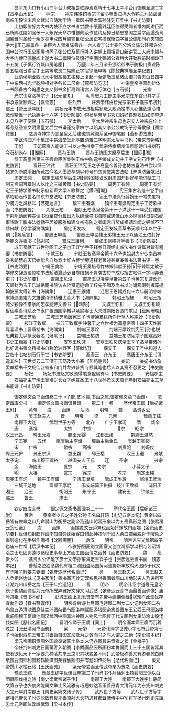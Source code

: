 <!-- { "loadSidebar": true } -->
　　昌平东山口有小山曰平台山成祖尝驻跸焉嘉靖十七年上幸平台山御题圣迹二字【昌平山水记】
　　神宗
　　神宗讳翊钧穆宗子留心翰墨毎擕大令鸭头九帖虞世南临乐毅论米芾文赋以自随劝学诗一章御书赐太监孙隆刻石呉中【书史防要】
　　上初即位好为大书内使环立求书者尝数十纸而外廷臣僚得受赐者惟内阁讲臣而已所赐江陵如弼予一人永保天命尔惟麴糵汝作盐梅及捧日精忠堂阁之扁字画遒劲鸾回鳯舞时圣龄十余岁矣甲戍四月赐辅臣张公居正宅揆保衡四字吕公调阳同心夹辅四字六正己率属各一讲臣六人责难陈善各一六人者丁公士美何公洛文陈公经邦许公国申公时行王公家屏也丙子张公位及慎行补入讲幄上顾相君曰新讲官二人尚未赐与大字内使已濡墨竢上遂大书二幅赐位及慎行字画比赐诸公者稍大荘劲胜前时御龄已十五矣【于慎行谷城山房笔麈】
　　万歴二年三月辛丑颁给御书于防极门责难陈善五幅赐日讲官丁士美等敬畏二幅赐正字官徐继申等【陈懿典神庙圣学纪要】
　　武清侯别业西北水中起髙楼五楹楼上复起一台俯瞰玉泉诸山御书青天白日四字于中东西书光华乾坤相对字各长二尺余【燕都防览志】
　　神宗皇帝序草韵辨体一书颇备古今翰墨之变又御书金折扇赐诸宫人则行体也【五石瓠】
　　光宗
　　光宗讳常洛神宗子【纪元彚考】
　　毛尚忠为工部主事光宗在东宫识其才手书承恩堂额赐之【嘉善志】
　　荘烈帝
　　荘烈帝讳由检光宗第五子熹宗弟初封信王【帝王歴年图】
　　崇祯元年书敬天法祖扁额悬大殿两楹书人心惟危道心惟微惟精惟一允执厥中十六字【书史防要】崇祯皇帝草书秀润娟好自题视民如伤望道未见八字于便殿【五石瓠】
　　李太后
　　李太后神宗生母也东安人神宗在位上尊号慈圣宣文明肃皇太后尝书谦谨持家四字以贻其父李公公戒饬子孙母敢傲【图绘寳鉴】
　　慈夀寺神宗为慈圣皇太后建也寳藏阁系圣母御笔题【燕都游览志】
　　李武清园方十里正中挹海堂堂北亭置清雅二字明肃太后手书也【帝京景物略】
　　王妃
　　王妃燕京人能诗工书以才色得幸于武宗侍幸蓟州温泉题诗自书刻石今石刻尚存【瑚网】
　　晋恭王防
　　晋恭王防国太原髙后生【鐡网瑚】
　　恭王髙皇帝第三子尝命臣僚集钟王帖中防逸字编成文句并千字文刻石传世【书史防要】
　　晋荘王钟铉
　　晋荘王钟宪王之子髙皇帝曽孙也博古喜法书尝以绛帖岁久断脱采旧所藏古今名人墨迹摹刻以传号曰寳贤堂集古法帖【朱谋防藩献记】
　　周定王橚
　　周定王橚髙皇后生初封呉国钱塘改封周国开封好学能词赋工书制元宫词百章时人以比之三辅黄图【书史防要】
　　周宪王有炖
　　周宪王有炖定王子博学善书制乐府新声大梁人歌舞之【鐡网瑚】
　　宪王集古名迹十卷手自摹临勒石传世名曰东书堂法帖【书史防要】
　　宪王书法真行醇婉无一笔失度特少腕力乏风格耳【艺苑巵言】
　　镇平王有爌
　　镇平王有爌周定王子工诗歌书画【书史防要】
　　湘献王柏
　　湘献王柏髙皇帝第十一子洪武十一年受封建国于荆州幼而粹美读书恒至夜分毎出入以缥囊盛书自随或遇佳山水必徘徊终日刻石纪事诗歌丰腴书法遒劲平居被服雅如建文初有防之者阖宫自焚成祖靖难闻之嗟悼不已諡曰献【徐学谟海隅集】
　　蜀定王友垓
　　蜀定王友垓善草书天顺七年以世子嗣【苑巵言】
　　蜀惠王申凿
　　蜀惠王申凿懐王弟懐王无子以通江王进封好学能文亦善书【瑚网】
　　蜀成王譲栩
　　蜀成王譲栩好学善书【书史防要】
　　成王蜀献王五世孙昭王之子也王好学手不释卷日观经史临法书作诗属对皆有程要【书史防要】
　　宁献王权
　　宁献王权髙皇帝第十六子也始封大宁徙南昌神姿秀朗慧心天悟始能言自称竒士好古博学旁通释老著述甚冨兼善书法著书评一卷【书史防要】
　　宁靖王奠培
　　宁靖王奠培号竹林嬾仙献王孙干疎髯尤敏于学修文辞造语惊絶书法矫洁遒劲必自剏结搆不肯袭古毎书成尽捜古帖偶一字同弃去更书【书史防要】
　　吉简王见浚
　　吉简王见浚睿皇帝第五子也英宗复辟改元天顺封为吉王乐游岳麓书院访古哲贤遗迹命工梓先圣图及尚书以时诵观暇则挥藻搦翰披贾太傅新书【海隅集】
　　辽惠王恩鑙
　　辽惠王恩鑙成化十六年嗣明睿端肃博通羣籍为文雄健诗律精雅尤善大书【海隅集】
　　韩昭王旭櫏
　　韩昭王旭櫏少颖异不羣学问忠孝能诗文善书【瑚网】
　　文城王弥钳
　　文城王弥钳颖哲俭素善诗赋及书隶广置园圃亭榭以延賔客士大夫过南阳皆造门求见【鐡网珊瑚】
　　三城王芝垝
　　三城王芝垝唐宪王子也博通羣籍所作行草人称絶妙【书史防要】
　　枝江王致樨
　　枝江王致樨字仲馨王之六世祖为髙皇帝第十四子天性颖异喜读书工晋唐楷书【海隅集】
　　荆端王厚烇
　　荆端王厚烇荆宪王孙也鋭思典籍尤以篆隶著名【藩献记】
　　益端王祐防
　　益端王祐防宪宗子国建昌好书史工楷篆【书史防要】
　　安塞王秩炅
　　安塞王秩炅庆靖王季子髙皇帝诸孙也好读书善文精楷书自称沧洲野客【藩献记】
　　保安王
　　保安王号中和道人尝临十七帖刻石行于世【书史防要】
　　髙唐王　齐东王
　　髙唐王齐东王【俱逸其名】王世贞云二王深于玉筯及大小篆【艺苑巵言】
　　娄妃
　　娄妃书仿詹孟举楷书千文极佳江省永和门并龙兴普贤寺额其笔也后人以其贤不忍更之【书史防要】
　　杨妃
　　杨妃书法赵文敏颇得笔意但偏锋耳【书史防要】
　　安福郡主
　　安福郡主宁靖王奠培之长女下嫁宣圣五十八世孙景文天顺元年封安福郡主工草书能诗【书史防要】










　　御定佩文斋书画谱卷二十
<子部,艺术类,书画之属,御定佩文斋书画谱>
　　钦定四库全书
　　御定佩文斋书画谱目録
　　第二十一卷
　　歴代帝王画【后妃诸王附】
　　黄帝
　　虞
　　画嫘
　　后汉
　　明帝
　　魏
　　髙贵乡公
　　呉
　　吴王赵夫人
　　晋
　　明帝
　　梁
　　元帝　　　　　　豫章王综
　　南郡王大连　　　武烈世子方等
　　北齐
　　广宁王孝珩
　　隋
　　炀帝
　　唐
　　髙祖　　　　　　太宗
　　中宗　　　　　　宗
　　昭宗　　　　　　汉王元昌
　　韩王元嘉　　　　滕王元婴
　　江都王绪　　　　嗣滕王湛然
　　宁王宪
　　五代
　　南唐后主李煜　　蜀后主后金氏
　　吴越王钱镠
　　宋
　　仁宗　　　　　　徽宗
　　髙宗　　　　　　刘贵妃
　　刘婉仪　　　　　周王元俨
　　景王宗汉　　　　益王頵
　　郓王楷　　　　　汉王士遵
　　景献太子询　　　临川郡王廼裕
　　越国夫人王氏
　　辽
　　圣宗　　　　　　兴宗
　　金
　　海陵王　　　　　显宗
　　元
　　文宗　　　　　　小薛太子
　　明
　　太祖　　　　　　宣宗
　　宪宗　　　　　　孝宗
　　周定王橚　　　　周宪王有炖
　　镇平王有爌　　　宁靖王奠培
　　唐成王弥鍗　　　岷靖王彦汰
　　三城王芝垝　　　富顺王厚焜
　　乐安端简王拱攞　枝江王致樨
　　浦阳王　　　　　湘王
　　辽王　　　　　　衡阳王
　　永宁王　　　　　建安王
　　钟陵王　　　　　潞王
　　鲁王　　　　　　肃王





　　钦定四库全书
　　御定佩文斋书画谱卷二十一
　　歴代帝王画【后妃诸王附】
　　黄帝
　　黄帝者少典之子姓公孙氏名曰轩辕【史记五帝本纪】黄帝以四岳皆有佐命之山乃命潜山为衡岳之副帝乃造山躬冩形象以为五岳真形之图【张君房云笈七籖】
　　虞
　　画嫘
　　画嫘説文云舜妹也画始扵嫘故曰画嫘【金赉画史防要】世但知封膜作画不知自舜妹始客曰惜此神技创于妇人余曰嫘尝脱舜于瞍象之害则造化在手堪作画祖【沈颢画麈】
　　后汉
　　明帝
　　明帝讳庄光武第四子也庙曰世祖【后汉书本纪】
　　帝雅好图画别立画室又创立鸿都学以积竒艺诏博洽之士班固贾逵取诸经史事命上方画工图画谓之画賛【画史防要】
　　魏
　　髙贵乡公
　　髙贵乡公讳髦字彦士文帝孙东海定王霖子也【张彦远云善书画　魏志本纪】
　　曹髦之迹独髙魏代有祖二疏图盗跖图黄河流势新丰放鸡犬图传于代又有于陵子黔娄夫妻圗【张彦逺歴代名画记】
　　吴
　　吴王赵夫人
　　吴王赵夫人丞相赵达妹【见书家传】善书画巧妙无双权思得善画者图山川地形夫人乃进所写江湖九州山岳之势【王子年拾遗记】
　　晋
　　明帝
　　明帝讳绍字道畿元皇帝长子也幼而聪哲为元帝所宠异雅好文辞又习武艺【张彦远云善书画最善画佛像】庙号肃祖【晋书本纪】
　　彭城王纮上言乐贤堂有先帝手画佛像经寇难而此堂犹存宜勅作颂【晋书蔡谟传】
　　明帝有豳诗七月图毛诗图二列女二史记列女图二杂鸟兽五游清池图息徒兰浦图杂畏鸟图洛神赋图游猎图杂禽兽图东王公西王母图洛中贵戚图穆王宴瑶池图汉武回中图瀛洲神图人物风土图传于代又画列女禹防涂山殷汤伐桀图【厯代名画记】
　　晋明帝师于王廙【同上】
　　明帝画本师王廙而沉着过之【张丑清河书画舫】
　　梁
　　元帝
　　元帝讳绎字世诚小字七符武帝第七子也始封湘东王帝工书善画自图宣尼像为之賛而书之时人谓之三絶【南史梁本纪】
　　梁元帝画职贡图外国酋渠诸蕃土俗本末仍各图其来贡者之状【金楼子】
　　帝任荆州刺史日画蕃客入朝图【李廌画品云所画粉本鲁国而上三十五国皆冩其使者欲见天下一家要荒种落共来王之职其状貌各不同】武帝极称善又有游春苑白麻纸图鹿图师利图鹣鹤陂泽图芙蓉醮鼎图并有题印传扵后【厯代名画记】
　　梁元帝撰山水松石格【王氏画苑】
　　梁元帝尝画圣僧武帝亲为賛之【画史防要】
　　豫章王综
　　豫章王综字世谦武帝第三子也尚书仆射徐勉出镇襄阳王饷以白团扇图伐檀之诗【南史梁武帝诸子传】
　　南郡王大连
　　南郡王大连字仁静简文第五子也少俊爽能属文举止风流雅有巧思妙达音乐善丹青大清元年为东扬州刺史大宝元年封南郡王【南史梁简文诸子传】
　　武烈世子方等
　　武烈世子方等字寔相元帝长子也少聪敏有俊才善骑射尤长巧思拜都督赠侍中中军将军扬州刺史先諡忠壮元帝即位改諡武烈【梁书本传】
